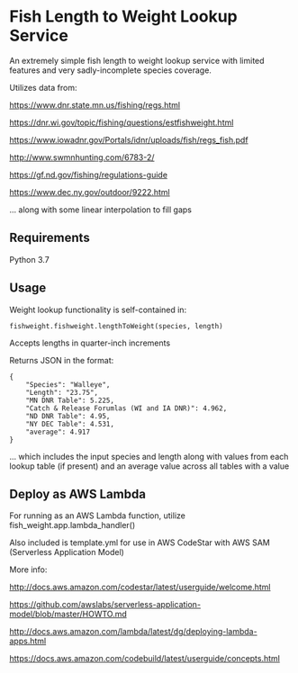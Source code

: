 Fish Length to Weight Lookup Service
==============================================

An extremely simple fish length to weight lookup service with
limited features and very sadly-incomplete species coverage.


Utilizes data from:

https://www.dnr.state.mn.us/fishing/regs.html

https://dnr.wi.gov/topic/fishing/questions/estfishweight.html

https://www.iowadnr.gov/Portals/idnr/uploads/fish/regs_fish.pdf

http://www.swmnhunting.com/6783-2/

https://gf.nd.gov/fishing/regulations-guide

https://www.dec.ny.gov/outdoor/9222.html

... along with some linear interpolation to fill gaps


Requirements
------------

Python 3.7


Usage
-----

Weight lookup functionality is self-contained in:

```
fishweight.fishweight.lengthToWeight(species, length)
```


Accepts lengths in quarter-inch increments


Returns JSON in the format:

```
{
    "Species": "Walleye",
    "Length": "23.75",
    "MN DNR Table": 5.225,
    "Catch & Release Forumlas (WI and IA DNR)": 4.962,
    "ND DNR Table": 4.95,
    "NY DEC Table": 4.531,
    "average": 4.917
}
```

... which includes the input species and length along with values 
from each lookup table (if present) and an average value across 
all tables with a value


Deploy as AWS Lambda
--------------------

For running as an AWS Lambda function, utilize fish_weight.app.lambda_handler()

Also included is template.yml for use in 
AWS CodeStar with AWS SAM (Serverless Application Model)

More info:

http://docs.aws.amazon.com/codestar/latest/userguide/welcome.html

https://github.com/awslabs/serverless-application-model/blob/master/HOWTO.md

http://docs.aws.amazon.com/lambda/latest/dg/deploying-lambda-apps.html

https://docs.aws.amazon.com/codebuild/latest/userguide/concepts.html
